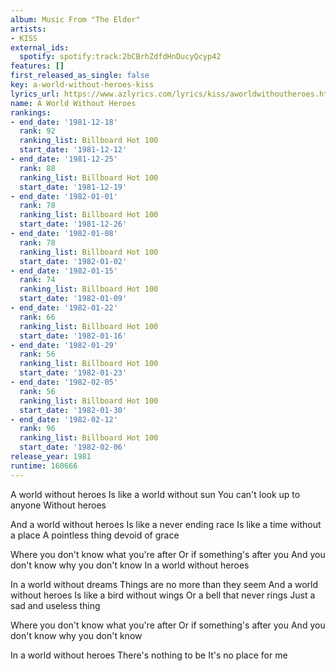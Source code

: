 ```yaml
---
album: Music From "The Elder"
artists:
- KISS
external_ids:
  spotify: spotify:track:2bCBrhZdfdHnDucyQcyp42
features: []
first_released_as_single: false
key: a-world-without-heroes-kiss
lyrics_url: https://www.azlyrics.com/lyrics/kiss/aworldwithoutheroes.html
name: A World Without Heroes
rankings:
- end_date: '1981-12-18'
  rank: 92
  ranking_list: Billboard Hot 100
  start_date: '1981-12-12'
- end_date: '1981-12-25'
  rank: 88
  ranking_list: Billboard Hot 100
  start_date: '1981-12-19'
- end_date: '1982-01-01'
  rank: 78
  ranking_list: Billboard Hot 100
  start_date: '1981-12-26'
- end_date: '1982-01-08'
  rank: 78
  ranking_list: Billboard Hot 100
  start_date: '1982-01-02'
- end_date: '1982-01-15'
  rank: 74
  ranking_list: Billboard Hot 100
  start_date: '1982-01-09'
- end_date: '1982-01-22'
  rank: 66
  ranking_list: Billboard Hot 100
  start_date: '1982-01-16'
- end_date: '1982-01-29'
  rank: 56
  ranking_list: Billboard Hot 100
  start_date: '1982-01-23'
- end_date: '1982-02-05'
  rank: 56
  ranking_list: Billboard Hot 100
  start_date: '1982-01-30'
- end_date: '1982-02-12'
  rank: 96
  ranking_list: Billboard Hot 100
  start_date: '1982-02-06'
release_year: 1981
runtime: 160666
---
```

A world without heroes
Is like a world without sun
You can't look up to anyone
Without heroes

And a world without heroes
Is like a never ending race
Is like a time without a place
A pointless thing devoid of grace

Where you don't know what you're after
Or if something's after you
And you don't know why you don't know
In a world without heroes

In a world without dreams
Things are no more than they seem
And a world without heroes
Is like a bird without wings
Or a bell that never rings
Just a sad and useless thing

Where you don't know what you're after
Or if something's after you
And you don't know why you don't know

In a world without heroes
There's nothing to be
It's no place for me
